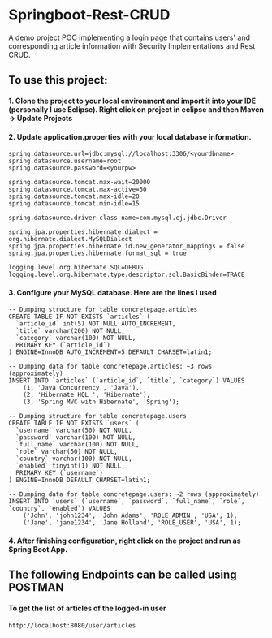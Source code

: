 # Springboot-Rest-CRUD
A demo project POC implementing a login page that contains users' and corresponding article information with Security Implementations and Rest CRUD.

## To use this project:
#### 1. Clone the project to your local environment and import it into your IDE (personally I use Eclipse). Right click on project in eclipse and then Maven -> Update Projects

#### 2. Update application.properties with your local database information.
```
spring.datasource.url=jdbc:mysql://localhost:3306/<yourdbname>
spring.datasource.username=root
spring.datasource.password=<yourpw>

spring.datasource.tomcat.max-wait=20000
spring.datasource.tomcat.max-active=50
spring.datasource.tomcat.max-idle=20
spring.datasource.tomcat.min-idle=15

spring.datasource.driver-class-name=com.mysql.cj.jdbc.Driver

spring.jpa.properties.hibernate.dialect = org.hibernate.dialect.MySQLDialect
spring.jpa.properties.hibernate.id.new_generator_mappings = false
spring.jpa.properties.hibernate.format_sql = true

logging.level.org.hibernate.SQL=DEBUG
logging.level.org.hibernate.type.descriptor.sql.BasicBinder=TRACE
```

#### 3. Configure your MySQL database. Here are the lines I used
```
-- Dumping structure for table concretepage.articles
CREATE TABLE IF NOT EXISTS `articles` (
  `article_id` int(5) NOT NULL AUTO_INCREMENT,
  `title` varchar(200) NOT NULL,
  `category` varchar(100) NOT NULL,
  PRIMARY KEY (`article_id`)
) ENGINE=InnoDB AUTO_INCREMENT=5 DEFAULT CHARSET=latin1;

-- Dumping data for table concretepage.articles: ~3 rows (approximately)
INSERT INTO `articles` (`article_id`, `title`, `category`) VALUES
	(1, 'Java Concurrency', 'Java'),
	(2, 'Hibernate HQL ', 'Hibernate'),
	(3, 'Spring MVC with Hibernate', 'Spring');
  
-- Dumping structure for table concretepage.users
CREATE TABLE IF NOT EXISTS `users` (
  `username` varchar(50) NOT NULL,
  `password` varchar(100) NOT NULL,
  `full_name` varchar(100) NOT NULL,
  `role` varchar(50) NOT NULL,
  `country` varchar(100) NOT NULL,
  `enabled` tinyint(1) NOT NULL,
  PRIMARY KEY (`username`)
) ENGINE=InnoDB DEFAULT CHARSET=latin1;

-- Dumping data for table concretepage.users: ~2 rows (approximately)
INSERT INTO `users` (`username`, `password`, `full_name`, `role`, `country`, `enabled`) VALUES
	('John', 'john1234', 'John Adams', 'ROLE_ADMIN', 'USA', 1),
	('Jane', 'jane1234', 'Jane Holland', 'ROLE_USER', 'USA', 1); 
```

#### 4. After finishing configuration, right click on the project and run as Spring Boot App.

## The following Endpoints can be called using POSTMAN
#### To get the list of articles of the logged-in user
```
http://localhost:8080/user/articles
```
